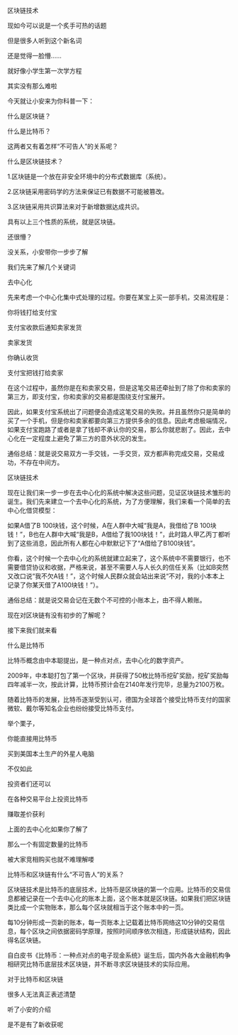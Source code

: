 区块链技术

现如今可以说是一个炙手可热的话题

但是很多人听到这个新名词

还是觉得一脸懵……

就好像小学生第一次学方程

其实没有那么难啦

今天就让小安来为你科普一下：

什么是区块链？

什么是比特币？

这两者又有着怎样“不可告人”的关系呢？

什么是区块链技术？

1.区块链是一个放在非安全环境中的分布式数据库（系统）。

2.区块链采用密码学的方法来保证已有数据不可能被篡改。

3.区块链采用共识算法来对于新增数据达成共识。

具有以上三个性质的系统，就是区块链。

还很懵？

没关系，小安带你一步步了解

我们先来了解几个关键词

去中心化

先来考虑一个中心化集中式处理的过程。你要在某宝上买一部手机，交易流程是：

你将钱打给支付宝

支付宝收款后通知卖家发货




卖家发货




你确认收货

支付宝把钱打给卖家




在这个过程中，虽然你是在和卖家交易，但是这笔交易还牵扯到了除了你和卖家的第三方，即支付宝，你和卖家的交易都是围绕支付宝展开。

因此，如果支付宝系统出了问题便会造成这笔交易的失败。并且虽然你只是简单的买了一个手机，但是你和卖家都要向第三方提供多余的信息。因此考虑极端情况，如果支付宝跑路了或者是拿了钱却不承认你的交易，那么你就悲剧了。因此，去中心化在一定程度上避免了第三方的意外状况的发生。

通俗总结：就是说交易双方一手交钱，一手交货，双方都声称完成交易，交易成功，不存在中间方。

区块链技术


现在让我们来一步一步在去中心化的系统中解决这些问题，见证区块链技术雏形的诞生。我们先来建立一个去中心化的系统，为了方便理解，我们来看一个简单的去中心化借贷模型：

如果A借了B 100块钱，这个时候，A在人群中大喊“我是A，我借给了B 100块钱！”，B也在人群中大喊“我是B，A借给了我100块钱！”，此时路人甲乙丙丁都听到了这些消息，因此所有人都在心中默默记下了“A借给了B100块钱”。




你看，这个时候一个去中心化的系统就建立起来了，这个系统中不需要银行，也不需要借贷协议和收据，严格来说，甚至不需要人与人长久的信任关系（比如B突然又改口说“我不欠A钱！”，这个时候人民群众就会站出来说“不对，我的小本本上记录了你某天借了A100块钱！”）。

通俗总结：就是说交易会记在无数个不可控的小账本上，由不得人赖账。




现在对区块链有没有初步的了解呢？

接下来我们就来看

什么是比特币

比特币概念由中本聪提出，是一种点对点，去中心化的数字资产。

2009年，中本聪打包了第一个区块，并获得了50枚比特币挖矿奖励，挖矿奖励每四年减半一次，按此计算，比特币预计会在2140年发行完毕，总量为2100万枚。

随着比特币的发展，比特币逐渐受到认可，德国为全球首个接受比特币支付的国家微软、戴尔等知名企业也纷纷接受比特币支付。

举个栗子，

你能直接用比特币

买到美国本土生产的外星人电脑

不仅如此

投资者们还可以

在各种交易平台上投资比特币

赚取差价获利




上面的去中心化如果你了解了

那么一个有固定数量的比特币

被大家竞相购买也就不难理解喽

比特币和区块链有什么“不可告人”的关系？

区块链技术是比特币的底层技术，比特币是区块链的第一个应用。比特币的交易信息都被记录在一个去中心化的账本上面，这个账本就是区块链。如果我们把区块链类比成一个实物账本，那么每个区块就相当于这个账本中的一页。

每10分钟形成一页新的账本，每一页账本上记载着比特币网络这10分钟的交易信息，每个区块之间依据密码学原理，按照时间顺序依次相连，形成链状结构，因此得名区块链。

自白皮书《比特币：一种点对点的电子现金系统》诞生后，国内外各大金融机构争相研究比特币底层技术区块链，并不断寻求区块链技术的实际应用。

对于比特币和区块链

很多人无法真正表述清楚

听了小安的介绍

是不是有了新收获呢
